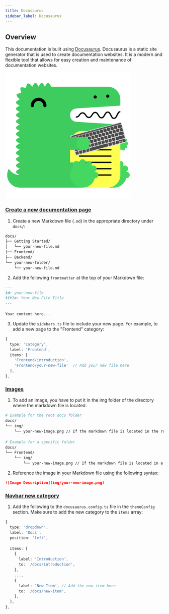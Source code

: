 ```yaml
---
title: Docusaurus
sidebar_label: Docusaurus
---
```


## Overview

This documentation is built using [Docusaurus](https://docusaurus.io/docs/). Docusaurus is a static site generator that is used to create documentation websites. It is a modern and flexible tool that allows for easy creation and maintenance of documentation websites.

![Docusaurus](img/docusaurus.svg)

### [Create a new documentation page](https://docusaurus.io/docs/create-doc)


1) Create a new Markdown file (`.md`) in the appropriate directory under `docs/`:

```bash
docs/
├── Getting Started/
│   └── your-new-file.md
├── Frontend/
├── Backend/
└── your-new-folder/
    └── your-new-file.md
```

2) Add the following `frontmatter` at the top of your Markdown file:

```markdown
---
id: your-new-file
title: Your New File Title
---

Your content here...
```

3) Update the `sidebars.ts` file to include your new page. For example, to add a new page to the "Frontend" category:

```typescript
{
  type: 'category',
  label: 'Frontend',
  items: [
    'Frontend/introduction',
    'Frontend/your-new-file'  // Add your new file here
  ],
},
```

### [Images](https://docusaurus.io/docs/markdown-features#images)

1) To add an image, you have to put it in the img folder of the directory where the markdown file is located.

```bash
# Example for the root docs folder
docs/
└── img/
    └── your-new-image.png // If the markdown file is located in the root docs folder.

# Example for a specific folder
docs/
└── Frontend/
    └── img/
        └── your-new-image.png // If the markdown file is located in a specific folder.
```

2) Reference the image in your Markdown file using the following syntax:

```markdown
![Image Description](img/your-new-image.png)
```

### [Navbar new category](https://docusaurus.io/docs/docs-multi-instance#docs-navbar-items)


1) Add the following to the `docusaurus.config.ts` file in the `themeConfig` section. Make sure to add the new category to the `items` array:

```typescript
{
  type: 'dropdown',
  label: 'Docs',
  position: 'left',

  items: [
    {
      label: 'Introduction',
      to: '/docs/introduction',
    },
    ...,
    {
      label: 'New Item', // Add the new item here
      to: '/docs/new-item',
    },
  ],
},
```

